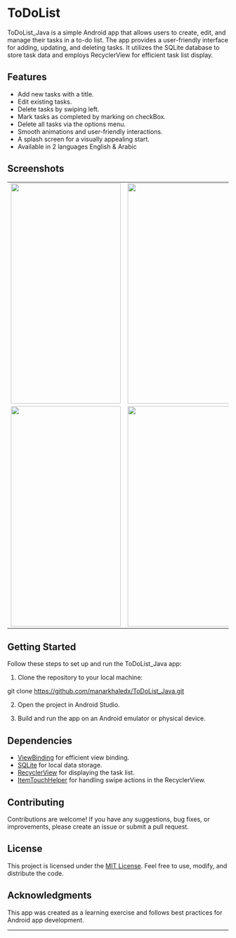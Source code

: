 # ToDoList
ToDoList_Java is a simple Android app that allows users to create, edit, and manage their tasks in a to-do list. The app provides a user-friendly interface for adding, updating, and deleting tasks.
It utilizes the SQLite database to store task data and employs RecyclerView for efficient task list display.

## Features
- Add new tasks with a title.
- Edit existing tasks.
- Delete tasks by swiping left.
- Mark tasks as completed by marking on checkBox.
- Delete all tasks via the options menu.
- Smooth animations and user-friendly interactions.
- A splash screen for a visually appealing start.
- Available in 2 languages English & Arabic

## Screenshots
<table>
  <tr>
    <td>
      <img src="https://github.com/manarkhaledx/ToDoList_Java/assets/96601859/67c040b0-fb00-435b-9b02-f48bed04da6b" width="250" height="500"/>
    </td>
    <td>
      <img src="https://github.com/manarkhaledx/ToDoList_Java/assets/96601859/b9df2962-c757-4a0c-9191-96e202cef3f6" width="250" height="500"/>
    </td>
    <td>
      <img src="https://github.com/manarkhaledx/ToDoList_Java/assets/96601859/23b5b2f4-6aa8-4b82-8205-f07092f9eaef" width="250" height="500"/>
    </td>
  </tr>
   <tr>
    <td>
      <img src="https://github.com/manarkhaledx/ToDoList_Java/assets/96601859/202bef52-0982-4942-b3f2-df503d0641d7" width="250" height="500"/>
    </td>
    <td>
      <img src="https://github.com/manarkhaledx/ToDoList_Java/assets/96601859/b64faf19-1111-4518-b4bb-a515aaf391cb" width="250" height="500"/>
    </td>
      <td>
      <img src="https://github.com/manarkhaledx/ToDoList_Java/assets/96601859/3b15c2ff-39c1-4f29-9ea6-ec3120c730fe" width="250" height="500"/>
    </td>
  </tr>
</table>

## Getting Started

Follow these steps to set up and run the ToDoList_Java app:

1. Clone the repository to your local machine:

git clone https://github.com/manarkhaledx/ToDoList_Java.git


2. Open the project in Android Studio.

3. Build and run the app on an Android emulator or physical device.

## Dependencies

- [ViewBinding](https://developer.android.com/topic/libraries/view-binding) for efficient view binding.
- [SQLite](https://developer.android.com/training/data-storage/sqlite) for local data storage.
- [RecyclerView](https://developer.android.com/guide/topics/ui/layout/recyclerview) for displaying the task list.
- [ItemTouchHelper](https://developer.android.com/reference/androidx/recyclerview/widget/ItemTouchHelper) for handling swipe actions in the RecyclerView.

## Contributing

Contributions are welcome! If you have any suggestions, bug fixes, or improvements, please create an issue or submit a pull request.

## License

This project is licensed under the [MIT License](LICENSE). Feel free to use, modify, and distribute the code.

## Acknowledgments

This app was created as a learning exercise and follows best practices for Android app development.

---
